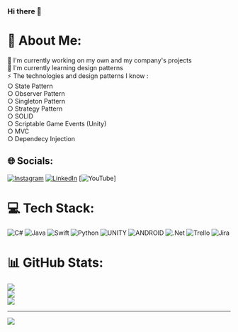 ### Hi there 👋

# 💫 About Me:
🔭 I'm currently working on my own and my company's projects<br>🌱 I'm currently learning design patterns<br>⚡ The technologies and design patterns I know : <br>      ○ State Pattern<br>      ○ Observer Pattern<br>      ○ Singleton Pattern<br>      ○ Strategy Pattern<br>      ○ SOLID<br>      ○ Scriptable Game Events (Unity)<br>      ○ MVC<br>       ○ Dependecy Injection<br> 


## 🌐 Socials:
[![Instagram](https://img.shields.io/badge/Instagram-%23E4405F.svg?logo=Instagram&logoColor=white)](https://instagram.com/ilomatik) [![LinkedIn](https://img.shields.io/badge/LinkedIn-%230077B5.svg?logo=linkedin&logoColor=white)](https://linkedin.com/in/ilkerakveran) [![YouTube](https://youtube.com/playlist?list=PLn0ECmuI6S4iq6G6xOImdagjBTKmCaPb9&si=qzhNyemCyasOmyBU)]

# 💻 Tech Stack:
![C#](https://img.shields.io/badge/c%23-%23239120.svg?style=for-the-badge&logo=c-sharp&logoColor=white) ![Java](https://img.shields.io/badge/java-%23ED8B00.svg?style=for-the-badge&logo=java&logoColor=white) ![Swift](https://img.shields.io/badge/swift-F54A2A?style=for-the-badge&logo=swift&logoColor=white) ![Python](https://img.shields.io/badge/python-3670A0?style=for-the-badge&logo=python&logoColor=ffdd54) ![UNITY](https://img.shields.io/badge/Unity-%2320232a.svg?style=for-the-badge&logo=unity&logoColor=white) ![ANDROID](https://img.shields.io/badge/android-%2320232a.svg?style=for-the-badge&logo=android&logoColor=%a4c639) ![.Net](https://img.shields.io/badge/.NET-5C2D91?style=for-the-badge&logo=.net&logoColor=white) ![Trello](https://img.shields.io/badge/Trello-%23026AA7.svg?style=for-the-badge&logo=Trello&logoColor=white) ![Jira](https://img.shields.io/badge/jira-%230A0FFF.svg?style=for-the-badge&logo=jira&logoColor=white)
# 📊 GitHub Stats:
![](https://github-readme-stats.vercel.app/api?username=ilomatik&theme=gruvbox&hide_border=false&include_all_commits=false&count_private=false)<br/>
![](https://github-readme-streak-stats.herokuapp.com/?user=ilomatik&theme=gruvbox&hide_border=false)<br/>
![](https://github-readme-stats.vercel.app/api/top-langs/?username=ilomatik&theme=gruvbox&hide_border=false&include_all_commits=false&count_private=false&layout=compact)

---
[![](https://visitcount.itsvg.in/api?id=ilomatik&icon=2&color=3)](https://visitcount.itsvg.in)

<!-- Proudly created with GPRM ( https://gprm.itsvg.in ) -->
